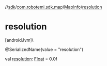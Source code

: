//[sdk](../../../index.md)/[com.robotemi.sdk.map](../index.md)/[MapInfo](index.md)/[resolution](resolution.md)

# resolution

[androidJvm]\

@SerializedName(value = &quot;resolution&quot;)

val [resolution](resolution.md): [Float](https://kotlinlang.org/api/latest/jvm/stdlib/kotlin/-float/index.html) = 0.0f
